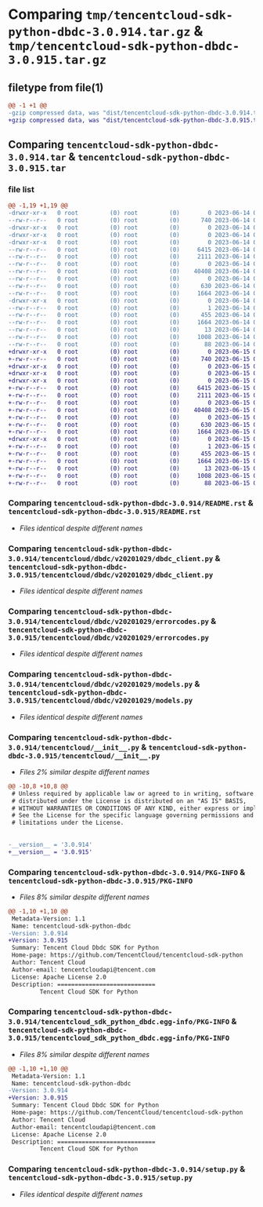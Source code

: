 # Comparing `tmp/tencentcloud-sdk-python-dbdc-3.0.914.tar.gz` & `tmp/tencentcloud-sdk-python-dbdc-3.0.915.tar.gz`

## filetype from file(1)

```diff
@@ -1 +1 @@
-gzip compressed data, was "dist/tencentcloud-sdk-python-dbdc-3.0.914.tar", last modified: Wed Jun 14 00:24:35 2023, max compression
+gzip compressed data, was "dist/tencentcloud-sdk-python-dbdc-3.0.915.tar", last modified: Thu Jun 15 00:23:35 2023, max compression
```

## Comparing `tencentcloud-sdk-python-dbdc-3.0.914.tar` & `tencentcloud-sdk-python-dbdc-3.0.915.tar`

### file list

```diff
@@ -1,19 +1,19 @@
-drwxr-xr-x   0 root         (0) root         (0)        0 2023-06-14 00:24:35.000000 tencentcloud-sdk-python-dbdc-3.0.914/
--rw-r--r--   0 root         (0) root         (0)      740 2023-06-14 00:24:35.000000 tencentcloud-sdk-python-dbdc-3.0.914/README.rst
-drwxr-xr-x   0 root         (0) root         (0)        0 2023-06-14 00:24:35.000000 tencentcloud-sdk-python-dbdc-3.0.914/tencentcloud/
-drwxr-xr-x   0 root         (0) root         (0)        0 2023-06-14 00:24:35.000000 tencentcloud-sdk-python-dbdc-3.0.914/tencentcloud/dbdc/
-drwxr-xr-x   0 root         (0) root         (0)        0 2023-06-14 00:24:35.000000 tencentcloud-sdk-python-dbdc-3.0.914/tencentcloud/dbdc/v20201029/
--rw-r--r--   0 root         (0) root         (0)     6415 2023-06-14 00:24:35.000000 tencentcloud-sdk-python-dbdc-3.0.914/tencentcloud/dbdc/v20201029/dbdc_client.py
--rw-r--r--   0 root         (0) root         (0)     2111 2023-06-14 00:24:35.000000 tencentcloud-sdk-python-dbdc-3.0.914/tencentcloud/dbdc/v20201029/errorcodes.py
--rw-r--r--   0 root         (0) root         (0)        0 2023-06-14 00:24:35.000000 tencentcloud-sdk-python-dbdc-3.0.914/tencentcloud/dbdc/v20201029/__init__.py
--rw-r--r--   0 root         (0) root         (0)    40408 2023-06-14 00:24:35.000000 tencentcloud-sdk-python-dbdc-3.0.914/tencentcloud/dbdc/v20201029/models.py
--rw-r--r--   0 root         (0) root         (0)        0 2023-06-14 00:24:35.000000 tencentcloud-sdk-python-dbdc-3.0.914/tencentcloud/dbdc/__init__.py
--rw-r--r--   0 root         (0) root         (0)      630 2023-06-14 00:24:35.000000 tencentcloud-sdk-python-dbdc-3.0.914/tencentcloud/__init__.py
--rw-r--r--   0 root         (0) root         (0)     1664 2023-06-14 00:24:35.000000 tencentcloud-sdk-python-dbdc-3.0.914/PKG-INFO
-drwxr-xr-x   0 root         (0) root         (0)        0 2023-06-14 00:24:35.000000 tencentcloud-sdk-python-dbdc-3.0.914/tencentcloud_sdk_python_dbdc.egg-info/
--rw-r--r--   0 root         (0) root         (0)        1 2023-06-14 00:24:35.000000 tencentcloud-sdk-python-dbdc-3.0.914/tencentcloud_sdk_python_dbdc.egg-info/dependency_links.txt
--rw-r--r--   0 root         (0) root         (0)      455 2023-06-14 00:24:35.000000 tencentcloud-sdk-python-dbdc-3.0.914/tencentcloud_sdk_python_dbdc.egg-info/SOURCES.txt
--rw-r--r--   0 root         (0) root         (0)     1664 2023-06-14 00:24:35.000000 tencentcloud-sdk-python-dbdc-3.0.914/tencentcloud_sdk_python_dbdc.egg-info/PKG-INFO
--rw-r--r--   0 root         (0) root         (0)       13 2023-06-14 00:24:35.000000 tencentcloud-sdk-python-dbdc-3.0.914/tencentcloud_sdk_python_dbdc.egg-info/top_level.txt
--rw-r--r--   0 root         (0) root         (0)     1008 2023-06-14 00:24:35.000000 tencentcloud-sdk-python-dbdc-3.0.914/setup.py
--rw-r--r--   0 root         (0) root         (0)       88 2023-06-14 00:24:35.000000 tencentcloud-sdk-python-dbdc-3.0.914/setup.cfg
+drwxr-xr-x   0 root         (0) root         (0)        0 2023-06-15 00:23:35.000000 tencentcloud-sdk-python-dbdc-3.0.915/
+-rw-r--r--   0 root         (0) root         (0)      740 2023-06-15 00:23:35.000000 tencentcloud-sdk-python-dbdc-3.0.915/README.rst
+drwxr-xr-x   0 root         (0) root         (0)        0 2023-06-15 00:23:35.000000 tencentcloud-sdk-python-dbdc-3.0.915/tencentcloud/
+drwxr-xr-x   0 root         (0) root         (0)        0 2023-06-15 00:23:35.000000 tencentcloud-sdk-python-dbdc-3.0.915/tencentcloud/dbdc/
+drwxr-xr-x   0 root         (0) root         (0)        0 2023-06-15 00:23:35.000000 tencentcloud-sdk-python-dbdc-3.0.915/tencentcloud/dbdc/v20201029/
+-rw-r--r--   0 root         (0) root         (0)     6415 2023-06-15 00:23:35.000000 tencentcloud-sdk-python-dbdc-3.0.915/tencentcloud/dbdc/v20201029/dbdc_client.py
+-rw-r--r--   0 root         (0) root         (0)     2111 2023-06-15 00:23:35.000000 tencentcloud-sdk-python-dbdc-3.0.915/tencentcloud/dbdc/v20201029/errorcodes.py
+-rw-r--r--   0 root         (0) root         (0)        0 2023-06-15 00:23:35.000000 tencentcloud-sdk-python-dbdc-3.0.915/tencentcloud/dbdc/v20201029/__init__.py
+-rw-r--r--   0 root         (0) root         (0)    40408 2023-06-15 00:23:35.000000 tencentcloud-sdk-python-dbdc-3.0.915/tencentcloud/dbdc/v20201029/models.py
+-rw-r--r--   0 root         (0) root         (0)        0 2023-06-15 00:23:35.000000 tencentcloud-sdk-python-dbdc-3.0.915/tencentcloud/dbdc/__init__.py
+-rw-r--r--   0 root         (0) root         (0)      630 2023-06-15 00:23:35.000000 tencentcloud-sdk-python-dbdc-3.0.915/tencentcloud/__init__.py
+-rw-r--r--   0 root         (0) root         (0)     1664 2023-06-15 00:23:35.000000 tencentcloud-sdk-python-dbdc-3.0.915/PKG-INFO
+drwxr-xr-x   0 root         (0) root         (0)        0 2023-06-15 00:23:35.000000 tencentcloud-sdk-python-dbdc-3.0.915/tencentcloud_sdk_python_dbdc.egg-info/
+-rw-r--r--   0 root         (0) root         (0)        1 2023-06-15 00:23:35.000000 tencentcloud-sdk-python-dbdc-3.0.915/tencentcloud_sdk_python_dbdc.egg-info/dependency_links.txt
+-rw-r--r--   0 root         (0) root         (0)      455 2023-06-15 00:23:35.000000 tencentcloud-sdk-python-dbdc-3.0.915/tencentcloud_sdk_python_dbdc.egg-info/SOURCES.txt
+-rw-r--r--   0 root         (0) root         (0)     1664 2023-06-15 00:23:35.000000 tencentcloud-sdk-python-dbdc-3.0.915/tencentcloud_sdk_python_dbdc.egg-info/PKG-INFO
+-rw-r--r--   0 root         (0) root         (0)       13 2023-06-15 00:23:35.000000 tencentcloud-sdk-python-dbdc-3.0.915/tencentcloud_sdk_python_dbdc.egg-info/top_level.txt
+-rw-r--r--   0 root         (0) root         (0)     1008 2023-06-15 00:23:35.000000 tencentcloud-sdk-python-dbdc-3.0.915/setup.py
+-rw-r--r--   0 root         (0) root         (0)       88 2023-06-15 00:23:35.000000 tencentcloud-sdk-python-dbdc-3.0.915/setup.cfg
```

### Comparing `tencentcloud-sdk-python-dbdc-3.0.914/README.rst` & `tencentcloud-sdk-python-dbdc-3.0.915/README.rst`

 * *Files identical despite different names*

### Comparing `tencentcloud-sdk-python-dbdc-3.0.914/tencentcloud/dbdc/v20201029/dbdc_client.py` & `tencentcloud-sdk-python-dbdc-3.0.915/tencentcloud/dbdc/v20201029/dbdc_client.py`

 * *Files identical despite different names*

### Comparing `tencentcloud-sdk-python-dbdc-3.0.914/tencentcloud/dbdc/v20201029/errorcodes.py` & `tencentcloud-sdk-python-dbdc-3.0.915/tencentcloud/dbdc/v20201029/errorcodes.py`

 * *Files identical despite different names*

### Comparing `tencentcloud-sdk-python-dbdc-3.0.914/tencentcloud/dbdc/v20201029/models.py` & `tencentcloud-sdk-python-dbdc-3.0.915/tencentcloud/dbdc/v20201029/models.py`

 * *Files identical despite different names*

### Comparing `tencentcloud-sdk-python-dbdc-3.0.914/tencentcloud/__init__.py` & `tencentcloud-sdk-python-dbdc-3.0.915/tencentcloud/__init__.py`

 * *Files 2% similar despite different names*

```diff
@@ -10,8 +10,8 @@
 # Unless required by applicable law or agreed to in writing, software
 # distributed under the License is distributed on an "AS IS" BASIS,
 # WITHOUT WARRANTIES OR CONDITIONS OF ANY KIND, either express or implied.
 # See the License for the specific language governing permissions and
 # limitations under the License.
 
 
-__version__ = '3.0.914'
+__version__ = '3.0.915'
```

### Comparing `tencentcloud-sdk-python-dbdc-3.0.914/PKG-INFO` & `tencentcloud-sdk-python-dbdc-3.0.915/PKG-INFO`

 * *Files 8% similar despite different names*

```diff
@@ -1,10 +1,10 @@
 Metadata-Version: 1.1
 Name: tencentcloud-sdk-python-dbdc
-Version: 3.0.914
+Version: 3.0.915
 Summary: Tencent Cloud Dbdc SDK for Python
 Home-page: https://github.com/TencentCloud/tencentcloud-sdk-python
 Author: Tencent Cloud
 Author-email: tencentcloudapi@tencent.com
 License: Apache License 2.0
 Description: ============================
         Tencent Cloud SDK for Python
```

### Comparing `tencentcloud-sdk-python-dbdc-3.0.914/tencentcloud_sdk_python_dbdc.egg-info/PKG-INFO` & `tencentcloud-sdk-python-dbdc-3.0.915/tencentcloud_sdk_python_dbdc.egg-info/PKG-INFO`

 * *Files 8% similar despite different names*

```diff
@@ -1,10 +1,10 @@
 Metadata-Version: 1.1
 Name: tencentcloud-sdk-python-dbdc
-Version: 3.0.914
+Version: 3.0.915
 Summary: Tencent Cloud Dbdc SDK for Python
 Home-page: https://github.com/TencentCloud/tencentcloud-sdk-python
 Author: Tencent Cloud
 Author-email: tencentcloudapi@tencent.com
 License: Apache License 2.0
 Description: ============================
         Tencent Cloud SDK for Python
```

### Comparing `tencentcloud-sdk-python-dbdc-3.0.914/setup.py` & `tencentcloud-sdk-python-dbdc-3.0.915/setup.py`

 * *Files identical despite different names*

